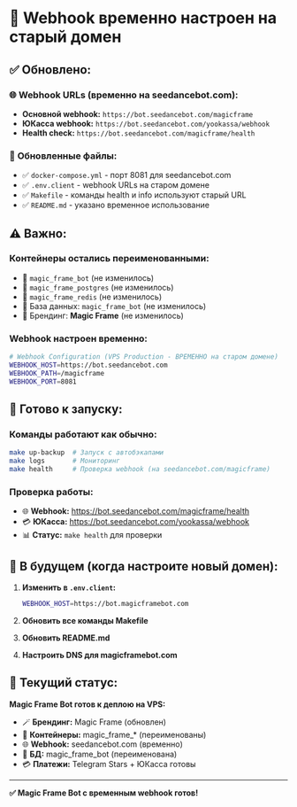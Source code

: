 # 🔄 Webhook временно настроен на старый домен

## ✅ Обновлено:

### 🌐 **Webhook URLs (временно на seedancebot.com):**
- **Основной webhook:** `https://bot.seedancebot.com/magicframe`
- **ЮКасса webhook:** `https://bot.seedancebot.com/yookassa/webhook`
- **Health check:** `https://bot.seedancebot.com/magicframe/health`

### 📄 **Обновленные файлы:**
- ✅ `docker-compose.yml` - порт 8081 для seedancebot.com
- ✅ `.env.client` - webhook URLs на старом домене
- ✅ `Makefile` - команды health и info используют старый URL
- ✅ `README.md` - указано временное использование

## ⚠️ **Важно:**

### **Контейнеры остались переименованными:**
- 🐳 `magic_frame_bot` (не изменилось)
- 🐳 `magic_frame_postgres` (не изменилось)
- 🐳 `magic_frame_redis` (не изменилось)
- 💾 База данных: `magic_frame_bot` (не изменилось)
- 🎨 Брендинг: **Magic Frame** (не изменилось)

### **Webhook настроен временно:**
```bash
# Webhook Configuration (VPS Production - ВРЕМЕННО на старом домене)
WEBHOOK_HOST=https://bot.seedancebot.com
WEBHOOK_PATH=/magicframe
WEBHOOK_PORT=8081
```

## 🚀 **Готово к запуску:**

### **Команды работают как обычно:**
```bash
make up-backup  # Запуск с автобэкапами
make logs       # Мониторинг
make health     # Проверка webhook (на seedancebot.com/magicframe)
```

### **Проверка работы:**
- 🌐 **Webhook:** https://bot.seedancebot.com/magicframe/health
- 💳 **ЮКасса:** https://bot.seedancebot.com/yookassa/webhook
- 📊 **Статус:** `make health` для проверки

## 🔮 **В будущем (когда настроите новый домен):**

1. **Изменить в `.env.client`:**
   ```bash
   WEBHOOK_HOST=https://bot.magicframebot.com
   ```

2. **Обновить все команды Makefile**
3. **Обновить README.md**
4. **Настроить DNS для magicframebot.com**

## 🎯 **Текущий статус:**

**Magic Frame Bot готов к деплою на VPS:**
- 🪄 **Брендинг:** Magic Frame (обновлен)
- 🐳 **Контейнеры:** magic_frame_* (переименованы)
- 🌐 **Webhook:** seedancebot.com (временно)
- 💾 **БД:** magic_frame_bot (переименована)
- 💳 **Платежи:** Telegram Stars + ЮКасса готовы

---

**✅ Magic Frame Bot с временным webhook готов!** 